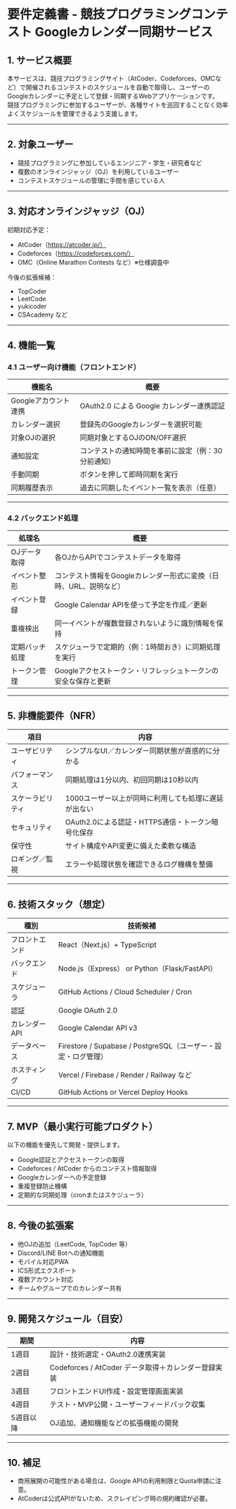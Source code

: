 # 要件定義書 - 競技プログラミングコンテスト Googleカレンダー同期サービス

## 1. サービス概要

本サービスは、競技プログラミングサイト（AtCoder、Codeforces、OMCなど）で開催されるコンテストのスケジュールを自動で取得し、ユーザーのGoogleカレンダーに予定として登録・同期するWebアプリケーションです。  
競技プログラミングに参加するユーザーが、各種サイトを巡回することなく効率よくスケジュールを管理できるよう支援します。

---

## 2. 対象ユーザー

- 競技プログラミングに参加しているエンジニア・学生・研究者など
- 複数のオンラインジャッジ（OJ）を利用しているユーザー
- コンテストスケジュールの管理に手間を感じている人

---

## 3. 対応オンラインジャッジ（OJ）

初期対応予定：
- AtCoder（https://atcoder.jp/）
- Codeforces（https://codeforces.com/）
- OMC（Online Marathon Contests など）※仕様調査中

今後の拡張候補：
- TopCoder
- LeetCode
- yukicoder
- CSAcademy など

---

## 4. 機能一覧

### 4.1 ユーザー向け機能（フロントエンド）

| 機能名 | 概要 |
|--------|------|
| Googleアカウント連携 | OAuth2.0 による Google カレンダー連携認証 |
| カレンダー選択 | 登録先のGoogleカレンダーを選択可能 |
| 対象OJの選択 | 同期対象とするOJのON/OFF選択 |
| 通知設定 | コンテストの通知時間を事前に設定（例：30分前通知） |
| 手動同期 | ボタンを押して即時同期を実行 |
| 同期履歴表示 | 過去に同期したイベント一覧を表示（任意） |

---

### 4.2 バックエンド処理

| 処理名 | 概要 |
|--------|------|
| OJデータ取得 | 各OJからAPIでコンテストデータを取得 |
| イベント整形 | コンテスト情報をGoogleカレンダー形式に変換（日時、URL、説明など） |
| イベント登録 | Google Calendar APIを使って予定を作成／更新 |
| 重複検出 | 同一イベントが複数登録されないように識別情報を保持 |
| 定期バッチ処理 | スケジューラで定期的（例：1時間おき）に同期処理を実行 |
| トークン管理 | Googleアクセストークン・リフレッシュトークンの安全な保存と更新 |

---

## 5. 非機能要件（NFR）

| 項目 | 内容 |
|------|------|
| ユーザビリティ | シンプルなUI／カレンダー同期状態が直感的に分かる |
| パフォーマンス | 同期処理は1分以内、初回同期は10秒以内 |
| スケーラビリティ | 1000ユーザー以上が同時に利用しても処理に遅延が出ない |
| セキュリティ | OAuth2.0による認証・HTTPS通信・トークン暗号化保存 |
| 保守性 | サイト構成やAPI変更に備えた柔軟な構造 |
| ロギング／監視 | エラーや処理状態を確認できるログ機構を整備 |

---

## 6. 技術スタック（想定）

| 種別 | 技術候補 |
|------|----------|
| フロントエンド | React（Next.js）+ TypeScript |
| バックエンド | Node.js（Express） or Python（Flask/FastAPI） |
| スケジューラ | GitHub Actions / Cloud Scheduler / Cron |
| 認証 | Google OAuth 2.0 |
| カレンダーAPI | Google Calendar API v3 |
| データベース | Firestore / Supabase / PostgreSQL（ユーザー・設定・ログ管理） |
| ホスティング | Vercel / Firebase / Render / Railway など |
| CI/CD | GitHub Actions or Vercel Deploy Hooks |

---

## 7. MVP（最小実行可能プロダクト）

以下の機能を優先して開発・提供します。

- Google認証とアクセストークンの取得
- Codeforces / AtCoder からのコンテスト情報取得
- Googleカレンダーへの予定登録
- 重複登録防止機構
- 定期的な同期処理（cronまたはスケジューラ）

---

## 8. 今後の拡張案

- 他OJの追加（LeetCode, TopCoder 等）
- Discord/LINE Botへの通知機能
- モバイル対応PWA
- ICS形式エクスポート
- 複数アカウント対応
- チームやグループでのカレンダー共有

---

## 9. 開発スケジュール（目安）

| 期間 | 内容 |
|------|------|
| 1週目 | 設計・技術選定・OAuth2.0連携実装 |
| 2週目 | Codeforces / AtCoder データ取得＋カレンダー登録実装 |
| 3週目 | フロントエンドUI作成・設定管理画面実装 |
| 4週目 | テスト・MVP公開・ユーザーフィードバック収集 |
| 5週目以降 | OJ追加、通知機能などの拡張機能の開発 |

---

## 10. 補足

- 商用展開の可能性がある場合は、Google APIの利用制限とQuota申請に注意。
- AtCoderは公式APIがないため、スクレイピング時の規約確認が必要。

